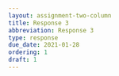 ```yaml
---
layout: assignment-two-column
title: Response 3
abbreviation: Response 3
type: response
due_date: 2021-01-28
ordering: 1
draft: 1
---
```

